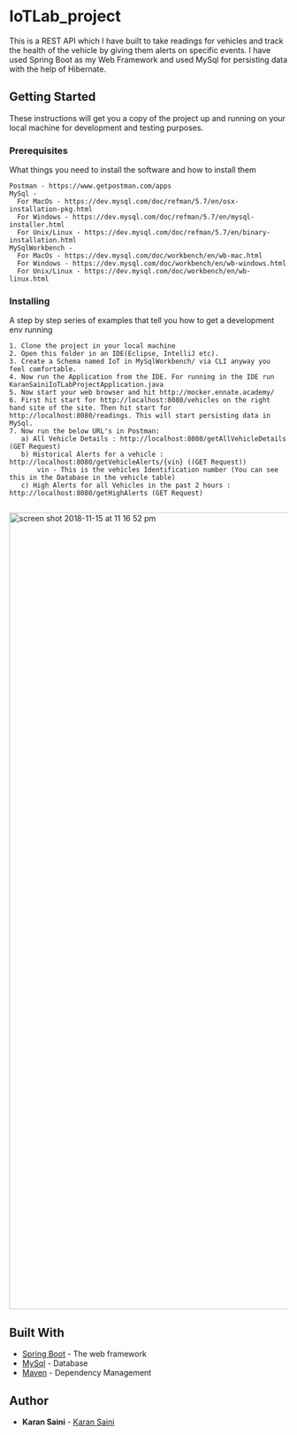 # IoTLab_project

This is a REST API which I have built to take readings for vehicles and track the health of the vehicle by giving them alerts on specific events. I have used Spring Boot as my Web Framework and used MySql for persisting data with the help of Hibernate.

## Getting Started

These instructions will get you a copy of the project up and running on your local machine for development and testing purposes.

### Prerequisites

What things you need to install the software and how to install them

```
Postman - https://www.getpostman.com/apps
MySql - 
  For MacOs - https://dev.mysql.com/doc/refman/5.7/en/osx-installation-pkg.html
  For Windows - https://dev.mysql.com/doc/refman/5.7/en/mysql-installer.html
  For Unix/Linux - https://dev.mysql.com/doc/refman/5.7/en/binary-installation.html
MySqlWorkbench - 
  For MacOs - https://dev.mysql.com/doc/workbench/en/wb-mac.html
  For Windows - https://dev.mysql.com/doc/workbench/en/wb-windows.html
  For Unix/Linux - https://dev.mysql.com/doc/workbench/en/wb-linux.html
```

### Installing

A step by step series of examples that tell you how to get a development env running

```
1. Clone the project in your local machine
2. Open this folder in an IDE(Eclipse, IntelliJ etc).
3. Create a Schema named IoT in MySqlWorkbench/ via CLI anyway you feel comfortable.
4. Now run the Application from the IDE. For running in the IDE run KaranSainiIoTLabProjectApplication.java
5. Now start your web browser and hit http://mocker.ennate.academy/
6. First hit start for http://localhost:8080/vehicles on the right hand site of the site. Then hit start for http://localhost:8080/readings. This will start persisting data in MySql.
7. Now run the below URL's in Postman:
   a) All Vehicle Details : http://localhost:8080/getAllVehicleDetails (GET Request)
   b) Historical Alerts for a vehicle : http://localhost:8080/getVehicleAlerts/{vin} ((GET Request))
       vin - This is the vehicles Identification number (You can see this in the Database in the vehicle table)
   c) High Alerts for all Vehicles in the past 2 hours : http://localhost:8080/getHighAlerts (GET Request)
  
```

 <img width="1440" alt="screen shot 2018-11-15 at 11 16 52 pm" src="https://user-images.githubusercontent.com/37518846/48597612-b045d700-e92c-11e8-8fee-3cefd44dc510.png">
 

## Built With

* [Spring Boot](https://spring.io/guides/gs/spring-boot/) - The web framework
* [MySql](https://www.mysql.com/) - Database
* [Maven](https://maven.apache.org/) - Dependency Management
 
## Author

* **Karan Saini** - [Karan Saini](https://github.com/KaranSaini92837)
